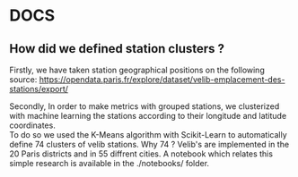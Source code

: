 # DOCS

## How did we defined station clusters ?
Firstly, we have taken station geographical positions on the following source: https://opendata.paris.fr/explore/dataset/velib-emplacement-des-stations/export/

Secondly, In order to make metrics with grouped stations, we clusterized with machine learning the stations according to their longitude and latitude coordinates.
<br>To do so we used the K-Means algorithm with Scikit-Learn to automatically define 74 clusters of velib stations. Why 74 ? Velib's are implemented in the 20 Paris districts and in 55 diffrent cities.
A notebook which relates this simple research is available in the ./notebooks/ folder.